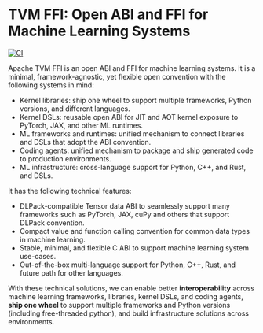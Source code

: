 <!--- Licensed to the Apache Software Foundation (ASF) under one -->
<!--- or more contributor license agreements.  See the NOTICE file -->
<!--- distributed with this work for additional information -->
<!--- regarding copyright ownership.  The ASF licenses this file -->
<!--- to you under the Apache License, Version 2.0 (the -->
<!--- "License"); you may not use this file except in compliance -->
<!--- with the License.  You may obtain a copy of the License at -->

<!---   http://www.apache.org/licenses/LICENSE-2.0 -->

<!--- Unless required by applicable law or agreed to in writing, -->
<!--- software distributed under the License is distributed on an -->
<!--- "AS IS" BASIS, WITHOUT WARRANTIES OR CONDITIONS OF ANY -->
<!--- KIND, either express or implied.  See the License for the -->
<!--- specific language governing permissions and limitations -->
<!--- under the License. -->

# TVM FFI: Open ABI and FFI for Machine Learning Systems

[![CI](https://github.com/apache/tvm-ffi/actions/workflows/ci_test.yml/badge.svg)](https://github.com/apache/tvm-ffi/actions/workflows/ci_test.yml)

Apache TVM FFI is an open ABI and FFI for machine learning systems. It is a minimal, framework-agnostic,
yet flexible open convention with the following systems in mind:

- Kernel libraries: ship one wheel to support multiple frameworks, Python versions, and different languages.
- Kernel DSLs: reusable open ABI for JIT and AOT kernel exposure to PyTorch, JAX, and other ML runtimes.
- ML frameworks and runtimes: unified mechanism to connect libraries and DSLs that adopt the ABI convention.
- Coding agents: unified mechanism to package and ship generated code to production environments.
- ML infrastructure: cross-language support for Python, C++, and Rust, and DSLs.

It has the following technical features:

- DLPack-compatible Tensor data ABI to seamlessly support many frameworks such as PyTorch, JAX, cuPy and others that support DLPack convention.
- Compact value and function calling convention for common data types in machine learning.
- Stable, minimal, and flexible C ABI to support machine learning system use-cases.
- Out-of-the-box multi-language support for Python, C++, Rust, and future path for other languages.

With these technical solutions, we can enable better **interoperability** across machine learning frameworks,
libraries, kernel DSLs, and coding agents, **ship one wheel** to support multiple frameworks and Python versions (including free-threaded python),
and build infrastructure solutions across environments.
